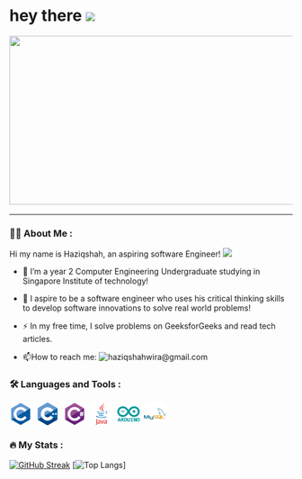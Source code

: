 <h1>
  hey there
  <img src="https://media.giphy.com/media/hvRJCLFzcasrR4ia7z/giphy.gif" width="30px"/>
</h1>
<div align="center">
  <img src="https://media.giphy.com/media/dWesBcTLavkZuG35MI/giphy.gif" width="600" height="300"/>
</div>

---

### :man_technologist: About Me :
Hi my name is Haziqshah, an aspiring software Engineer! 
<img src="https://media.giphy.com/media/WUlplcMpOCEmTGBtBW/giphy.gif" width="30">


- :telescope: I’m a year 2 Computer Engineering Undergraduate studying in Singapore Institute of technology!

- :seedling: I aspire to be a software engineer who uses his critical thinking skills to develop software innovations to solve real world problems!

- :zap: In my free time, I solve problems on GeeksforGeeks and read tech articles.

- :mailbox:How to reach me: <img src="https://img.shields.io/badge/email-haziqshahwira%40gmail.com-blue" title="haziqshahwira@gmail.com" alt="haziqshahwira@gmail.com" >

### :hammer_and_wrench: Languages and Tools :
<div>
   <img src="https://github.com/devicons/devicon/blob/master/icons/c/c-original.svg" title="C" alt="C" width="40" height="40"/>&nbsp;
    <img src="https://github.com/devicons/devicon/blob/master/icons/cplusplus/cplusplus-original.svg" title="C++" alt="C++" width="40" height="40"/>&nbsp;
    <img src="https://github.com/devicons/devicon/blob/master/icons/csharp/csharp-original.svg" title="C#" alt="C#" width="40" height="40"/>&nbsp;
  <img src="https://github.com/devicons/devicon/blob/master/icons/java/java-original-wordmark.svg" title="Java" alt="Java" width="40" height="40"/>&nbsp;
  <img src="https://github.com/devicons/devicon/blob/master/icons/arduino/arduino-original-wordmark.svg" title="Arduino" alt="Arduino" width="40" height="40"/>&nbsp;
  <img src="https://github.com/devicons/devicon/blob/master/icons/mysql/mysql-original-wordmark.svg" title="MySQL"  alt="MySQL" width="40" height="40"/>&nbsp;
</div>

### :fire: My Stats :
[![GitHub Streak](http://github-readme-streak-stats.herokuapp.com?user=m4duwu&theme=tokyonight)](https://git.io/streak-stats)
[![Top Langs](https://github-readme-stats.vercel.app/api/top-langs/?user=m4duwu&theme=tokyonight&layout=compact)]
